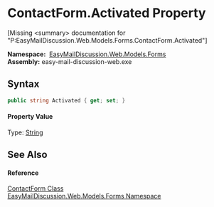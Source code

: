 ContactForm.Activated Property
==============================

[Missing &lt;summary> documentation for "P:EasyMailDiscussion.Web.Models.Forms.ContactForm.Activated"]


  **Namespace:**  [EasyMailDiscussion.Web.Models.Forms][1]  
  **Assembly:** easy-mail-discussion-web.exe

Syntax
------

```csharp
public string Activated { get; set; }
```

#### Property Value
Type: [String][2]

See Also
--------

#### Reference
[ContactForm Class][3]  
[EasyMailDiscussion.Web.Models.Forms Namespace][1]  

[1]: ../README.md
[2]: https://docs.microsoft.com/dotnet/api/system.string
[3]: README.md